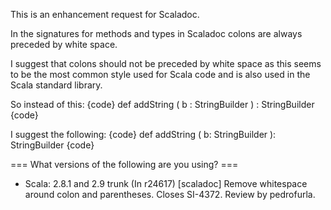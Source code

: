This is an enhancement request for Scaladoc.

In the signatures for methods and types in Scaladoc colons are always preceded by white space.

I suggest that colons should not be preceded by white space as this seems to be the most common style used for Scala code and is also used in the Scala standard library.

So instead of this:
{code}
  def addString ( b : StringBuilder ) : StringBuilder 
{code} 

I suggest the following:
{code}
  def addString ( b: StringBuilder ): StringBuilder 
{code}

=== What versions of the following are you using? ===
  - Scala: 2.8.1 and 2.9 trunk
(In r24617) [scaladoc] Remove whitespace around colon and parentheses. Closes SI-4372. Review by pedrofurla.
